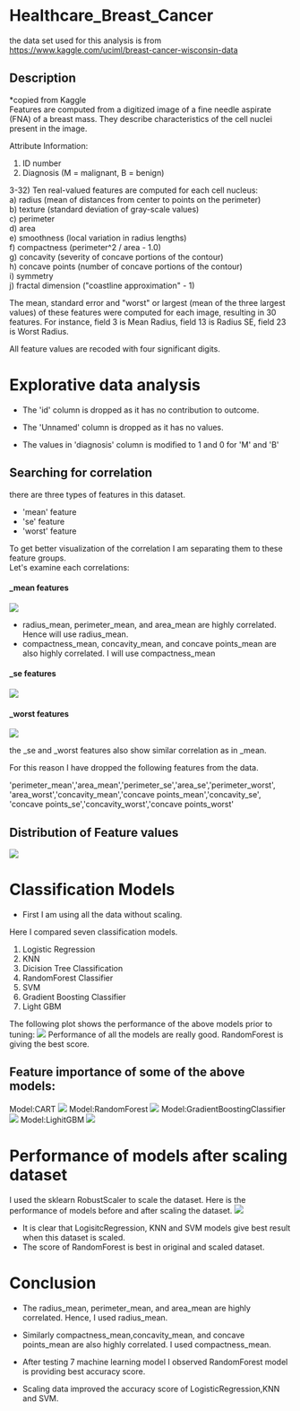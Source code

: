 # Healthcare_Breast_Cancer

the data set used for this analysis is from https://www.kaggle.com/uciml/breast-cancer-wisconsin-data

## Description

\*copied from Kaggle  
Features are computed from a digitized image of a fine needle aspirate (FNA) of a breast mass.
They describe characteristics of the cell nuclei present in the image.

Attribute Information:

1. ID number
2. Diagnosis (M = malignant, B = benign)

3-32)
Ten real-valued features are computed for each cell nucleus:  
a) radius (mean of distances from center to points on the perimeter)  
b) texture (standard deviation of gray-scale values)  
c) perimeter  
d) area  
e) smoothness (local variation in radius lengths)  
f) compactness (perimeter^2 / area - 1.0)  
g) concavity (severity of concave portions of the contour)  
h) concave points (number of concave portions of the contour)  
i) symmetry  
j) fractal dimension ("coastline approximation" - 1)

The mean, standard error and "worst" or largest (mean of the three
largest values) of these features were computed for each image,
resulting in 30 features. For instance, field 3 is Mean Radius, field
13 is Radius SE, field 23 is Worst Radius.

All feature values are recoded with four significant digits.

# Explorative data analysis

- The 'id' column is dropped as it has no contribution to outcome.
- The 'Unnamed' column is dropped as it has no values.

- The values in 'diagnosis' column is modified to 1 and 0 for 'M' and 'B'

## Searching for correlation

there are three types of features in this dataset.

- 'mean' feature
- 'se' feature
- 'worst' feature

To get better visualization of the correlation I am separating them to these feature groups.  
Let's examine each correlations:

#### \_mean features

![](images/corr1.png)

- radius_mean, perimeter_mean, and area_mean are highly correlated.
  Hence will use radius_mean.
- compactness_mean, concavity_mean, and concave points_mean are also highly correlated.
  I will use compactness_mean

#### \_se features

![](images/corr_se.png)

#### \_worst features

![](images/corr_worst.png)

the \_se and \_worst features also show similar correlation as in \_mean.

For this reason I have dropped the following features from the data.

'perimeter_mean','area_mean','perimeter_se','area_se','perimeter_worst',
'area_worst','concavity_mean','concave points_mean','concavity_se',  
'concave points_se','concavity_worst','concave points_worst'

## Distribution of Feature values

![](images/distribution_before_scaling.png)

# Classification Models

- First I am using all the data without scaling.

Here I compared seven classification models.

1. Logistic Regression
2. KNN
3. Dicision Tree Classification
4. RandomForest Classifier
5. SVM
6. Gradient Boosting Classifier
7. Light GBM

The following plot shows the performance of the above models prior to tuning:
![](images/model_before_scaling.png)
Performance of all the models are really good. RandomForest is giving the best score.

## Feature importance of some of the above models:

Model:CART
![](images/_CART.png)
Model:RandomForest
![](images/_RF.png)
Model:GradientBoostingClassifier
![](images/_XGB.png)
Model:LighitGBM
![](images/_LightGBM.png)

# Performance of models after scaling dataset

I used the sklearn RobustScaler to scale the dataset.
Here is the performance of models before and after scaling the dataset.
![](images/model_comparison.png)

- It is clear that LogisitcRegression, KNN and SVM models give best result when this dataset is scaled.
- The score of RandomForest is best in original and scaled dataset.

# Conclusion

- The radius_mean, perimeter_mean, and area_mean are highly correlated. Hence, I used radius_mean.
- Similarly compactness_mean,concavity_mean, and concave points_mean are also highly correlated. I used compactness_mean.

- After testing 7 machine learning model I observed RandomForest model is providing best accuracy score.

- Scaling data improved the accuracy score of LogisticRegression,KNN and SVM.
